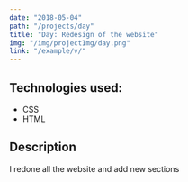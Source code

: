```yaml
---
date: "2018-05-04"
path: "/projects/day"
title: "Day: Redesign of the website"
img: "/img/projectImg/day.png"
link: "/example/v/"
---
```


## Technologies used:

- CSS
- HTML

## Description

I redone all the website and add new sections
